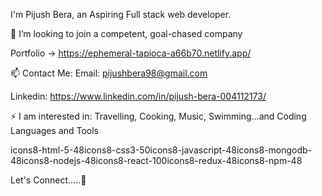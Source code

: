 I'm Pijush Bera, an Aspiring Full stack web developer.


👯 I’m looking to join a competent, goal-chased company

Portfolio -> https://ephemeral-tapioca-a66b70.netlify.app/


📫 Contact Me: Email: pijushbera98@gmail.com


Linkedin: https://www.linkedin.com/in/pijush-bera-004112173/

⚡ I am interested in: Travelling, Cooking, Music, Swimming...and Coding
Languages and Tools


icons8-html-5-48icons8-css3-50icons8-javascript-48icons8-mongodb-48icons8-nodejs-48icons8-react-100icons8-redux-48icons8-npm-48

Let's Connect.....🤝
